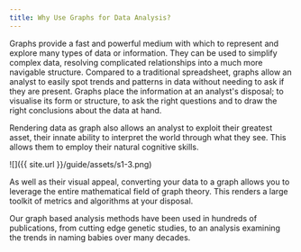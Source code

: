 ```yaml
---
title: Why Use Graphs for Data Analysis?
---
```


Graphs provide a fast and powerful medium with which to represent and explore many types of data or information. They can be used to simplify complex data, resolving complicated relationships into a much more navigable structure. Compared to a traditional spreadsheet, graphs allow an analyst to easily spot trends and patterns in data without needing to ask if they are present. Graphs place the information at an analyst's disposal; to visualise its form or structure, to ask the right questions and to draw the right conclusions about the data at hand.

Rendering data as graph also allows an analyst to exploit their greatest asset, their innate ability to interpret the world through what they see. This allows them to employ their natural cognitive skills.

![]({{ site.url }}/guide/assets/s1-3.png)

As well as their visual appeal, converting your data to a graph allows you to leverage the entire mathematical field of graph theory. This renders a large toolkit of metrics and algorithms at your disposal.

Our graph based analysis methods have been used in hundreds of publications, from cutting edge genetic studies, to an analysis examining the trends in naming babies over many decades.
